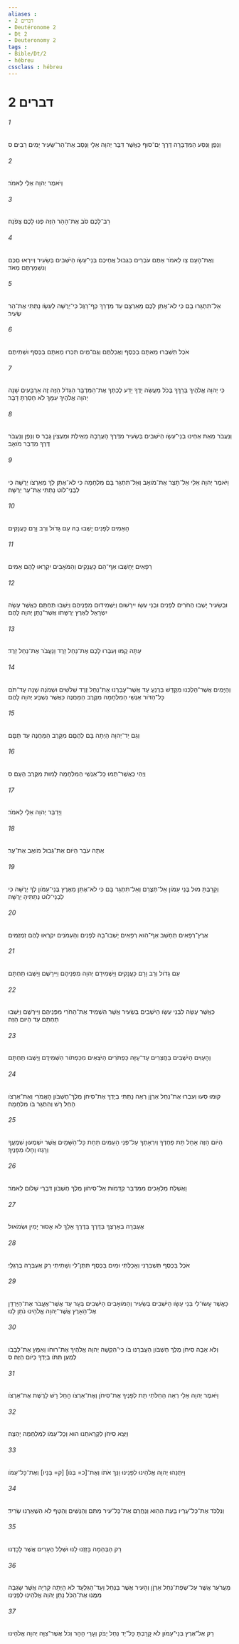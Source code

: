 ```yaml
---
aliases : 
- דברים 2
- Deutéronome 2
- Dt 2
- Deuteronomy 2
tags : 
- Bible/Dt/2
- hébreu
cssclass : hébreu
---
```


# דברים 2

###### 1
וַנֵּפֶן וַנִּסַּע הַמִּדְבָּרָה דֶּרֶךְ יַם־סוּף כַּאֲשֶׁר דִּבֶּר יְהוָה אֵלָי וַנָּסָב אֶת־הַר־שֵׂעִיר יָמִים רַבִּים׃ ס
###### 2
וַיֹּאמֶר יְהוָה אֵלַי לֵאמֹר׃
###### 3
רַב־לָכֶם סֹב אֶת־הָהָר הַזֶּה פְּנוּ לָכֶם צָפֹנָה׃
###### 4
וְאֶת־הָעָם צַו לֵאמֹר אַתֶּם עֹבְרִים בִּגְבוּל אֲחֵיכֶם בְּנֵי־עֵשָׂו הַיֹּשְׁבִים בְּשֵׂעִיר וְיִירְאוּ םִכֶּם וְנִשְׁמַרְתֶּם מְאֹד׃
###### 5
אַל־תִּתְגָּרוּ בָם כִּי לֹא־אֶתֵּן לָכֶם מֵאַרְצָם עַד מִדְרַךְ כַּף־רָגֶל כִּי־יְרֻשָּׁה לְעֵשָׂו נָתַתִּי אֶת־הַר שֵׂעִיר׃
###### 6
אֹכֶל תִּשְׁבְּרוּ מֵאִתָּם בַּכֶּסֶף וַאֲכַלְתֶּם וְגַם־מַיִם תִּכְרוּ מֵאִתָּם בַּכֶּסֶף וּשְׁתִיתֶם׃
###### 7
כִּי יְהוָה אֱלֹהֶיךָ בֵּרַךְךָ בְּכֹל מַעֲשֵׂה יָדֶךָ יָדַע לֶכְתְּךָ אֶת־הַמִּדְבָּר הַגָּדֹל הַזֶּה זֶה אַרְבָּעִים שָׁנָה יְהוָה אֱלֹהֶיךָ עִמָּךְ לֹא חָסַרְתָּ דָּבָר׃
###### 8
וַנַּעֲבֹר מֵאֵת אַחֵינוּ בְנֵי־עֵשָׂו הַיֹּשְׁבִים בְּשֵׂעִיר מִדֶּרֶךְ הָעֲרָבָה מֵאֵילַת וּמֵעֶצְיֹן גָּבֶר ס וַנֵּפֶן וַנַּעֲבֹר דֶּרֶךְ מִדְבַּר מֹואָב׃
###### 9
וַיֹּאמֶר יְהוָה אֵלַי אַל־תָּצַר אֶת־מֹואָב וְאַל־תִּתְגָּר בָּם מִלְחָמָה כִּי לֹא־אֶתֵּן לְךָ מֵאַרְצֹו יְרֻשָּׁה כִּי לִבְנֵי־לֹוט נָתַתִּי אֶת־עָר יְרֻשָּׁה׃
###### 10
הָאֵמִים לְפָנִים יָשְׁבוּ בָהּ עַם גָּדֹול וְרַב וָרָם כָּעֲנָקִים׃
###### 11
רְפָאִים יֵחָשְׁבוּ אַף־הֵם כָּעֲנָקִים וְהַמֹּאָבִים יִקְרְאוּ לָהֶם אֵמִים׃
###### 12
וּבְשֵׂעִיר יָשְׁבוּ הַחֹרִים לְפָנִים וּבְנֵי עֵשָׂו יִירָשׁוּם וַיַּשְׁמִידוּם מִפְּנֵיהֶם וַיֵּשְׁבוּ תַּחְתָּם כַּאֲשֶׁר עָשָׂה יִשְׂרָאֵל לְאֶרֶץ יְרֻשָּׁתֹו אֲשֶׁר־נָתַן יְהוָה לָהֶם׃
###### 13
עַתָּה קֻמוּ וְעִבְרוּ לָכֶם אֶת־נַחַל זָרֶד וַנַּעֲבֹר אֶת־נַחַל זָרֶד׃
###### 14
וְהַיָּמִים אֲשֶׁר־הָלַכְנוּ מִקָּדֵשׁ בַּרְנֵעַ עַד אֲשֶׁר־עָבַרְנוּ אֶת־נַחַל זֶרֶד שְׁלֹשִׁים וּשְׁמֹנֶה שָׁנָה עַד־תֹּם כָּל־הַדֹּור אַנְשֵׁי הַמִּלְחָמָה מִקֶּרֶב הַמַּחֲנֶה כַּאֲשֶׁר נִשְׁבַּע יְהוָה לָהֶם׃
###### 15
וְגַם יַד־יְהוָה הָיְתָה בָּם לְהֻםָּם מִקֶּרֶב הַמַּחֲנֶה עַד תֻּםָּם׃
###### 16
וַיְהִי כַאֲשֶׁר־תַּמּוּ כָּל־אַנְשֵׁי הַמִּלְחָמָה לָמוּת מִקֶּרֶב הָעָם׃ ס
###### 17
וַיְדַבֵּר יְהוָה אֵלַי לֵאמֹר׃
###### 18
אַתָּה עֹבֵר הַיֹּום אֶת־גְּבוּל מֹואָב אֶת־עָר׃
###### 19
וְקָרַבְתָּ מוּל בְּנֵי עַמֹּון אַל־תְּצֻרֵם וְאַל־תִּתְגָּר בָּם כִּי לֹא־אֶתֵּן מֵאֶרֶץ בְּנֵי־עַמֹּון לְךָ יְרֻשָּׁה כִּי לִבְנֵי־לֹוט נְתַתִּיהָ יְרֻשָּׁה׃
###### 20
אֶרֶץ־רְפָאִים תֵּחָשֵׁב אַף־הִוא רְפָאִים יָשְׁבוּ־בָהּ לְפָנִים וְהָעַמֹּנִים יִקְרְאוּ לָהֶם זַמְזֻמִּים׃
###### 21
עַם גָּדֹול וְרַב וָרָם כָּעֲנָקִים וַיַּשְׁמִידֵם יְהוָה מִפְּנֵיהֶם וַיִּירָשֻׁם וַיֵּשְׁבוּ תַחְתָּם׃
###### 22
כַּאֲשֶׁר עָשָׂה לִבְנֵי עֵשָׂו הַיֹּשְׁבִים בְּשֵׂעִיר אֲשֶׁר הִשְׁמִיד אֶת־הַחֹרִי מִפְּנֵיהֶם וַיִּירָשֻׁם וַיֵּשְׁבוּ תַחְתָּם עַד הַיֹּום הַזֶּה׃
###### 23
וְהָעַוִּים הַיֹּשְׁבִים בַּחֲצֵרִים עַד־עַזָּה כַּפְתֹּרִים הַיֹּצְאִים מִכַּפְתֹּור הִשְׁמִידֻם וַיֵּשְׁבוּ תַחְתָּם׃
###### 24
קוּמוּ סְּעוּ וְעִבְרוּ אֶת־נַחַל אַרְןֹן רְאֵה נָתַתִּי בְיָדְךָ אֶת־סִיחֹן מֶלֶךְ־חֶשְׁבֹּון הָאֱמֹרִי וְאֶת־אַרְצֹו הָחֵל רָשׁ וְהִתְגָּר בֹּו מִלְחָמָה׃
###### 25
הַיֹּום הַזֶּה אָחֵל תֵּת פַּחְדְּךָ וְיִרְאָתְךָ עַל־פְּנֵי הָעַמִּים תַּחַת כָּל־הַשָּׁמָיִם אֲשֶׁר יִשְׁמְעוּן שִׁמְעֲךָ וְרָגְזוּ וְחָלוּ מִפָּנֶיךָ׃
###### 26
וָאֶשְׁלַח מַלְאָכִים מִמִּדְבַּר קְדֵמֹות אֶל־סִיחֹון מֶלֶךְ חֶשְׁבֹּון דִּבְרֵי שָׁלֹום לֵאמֹר׃
###### 27
אֶעְבְּרָה בְאַרְצֶךָ בַּדֶּרֶךְ בַּדֶּרֶךְ אֵלֵךְ לֹא אָסוּר יָמִין וּשְׂמֹאול׃
###### 28
אֹכֶל בַּכֶּסֶף תַּשְׁבִּרֵנִי וְאָכַלְתִּי וּמַיִם בַּכֶּסֶף תִּתֶּן־לִי וְשָׁתִיתִי רַק אֶעְבְּרָה בְרַגְלָי׃
###### 29
כַּאֲשֶׁר עָשׂוּ־לִי בְּנֵי עֵשָׂו הַיֹּשְׁבִים בְּשֵׂעִיר וְהַמֹּואָבִים הַיֹּשְׁבִים בְּעָר עַד אֲשֶׁר־אֶעֱבֹר אֶת־הַיַּרְדֵּן אֶל־הָאָרֶץ אֲשֶׁר־יְהוָה אֱלֹהֵינוּ נֹתֵן לָנוּ׃
###### 30
וְלֹא אָבָה סִיחֹן מֶלֶךְ חֶשְׁבֹּון הַעֲבִרֵנוּ בֹּו כִּי־הִקְשָׁה יְהוָה אֱלֹהֶיךָ אֶת־רוּחֹו וְאִמֵּץ אֶת־לְבָבֹו לְמַעַן תִּתֹּו בְיָדְךָ כַּיֹּום הַזֶּה׃ ס
###### 31
וַיֹּאמֶר יְהוָה אֵלַי רְאֵה הַחִלֹּתִי תֵּת לְפָנֶיךָ אֶת־סִיחֹן וְאֶת־אַרְצֹו הָחֵל רָשׁ לָרֶשֶׁת אֶת־אַרְצֹו׃
###### 32
וַיֵּצֵא סִיחֹן לִקְרָאתֵנוּ הוּא וְכָל־עַמֹּו לַמִּלְחָמָה יָהְצָה׃
###### 33
וַיִּתְּנֵהוּ יְהוָה אֱלֹהֵינוּ לְפָנֵינוּ וַנַּךְ אֹתֹו וְאֶת־[כ= בְּנֹו] [ק= בָּנָיו] וְאֶת־כָּל־עַמֹּו׃
###### 34
וַנִּלְכֹּד אֶת־כָּל־עָרָיו בָּעֵת הַהִוא וַנַּחֲרֵם אֶת־כָּל־עִיר מְתִם וְהַנָּשִׁים וְהַטָּף לֹא הִשְׁאַרְנוּ שָׂרִיד׃
###### 35
רַק הַבְּהֵמָה בָּזַזְנוּ לָנוּ וּשְׁלַל הֶעָרִים אֲשֶׁר לָכָדְנוּ׃
###### 36
מֵעֲרֹעֵר אֲשֶׁר עַל־שְׂפַת־נַחַל אַרְןֹן וְהָעִיר אֲשֶׁר בַּנַּחַל וְעַד־הַגִּלְעָד לֹא הָיְתָה קִרְיָה אֲשֶׁר שָׂגְבָה מִמֶּנּוּ אֶת־הַכֹּל נָתַן יְהוָה אֱלֹהֵינוּ לְפָנֵינוּ׃
###### 37
רַק אֶל־אֶרֶץ בְּנֵי־עַמֹּון לֹא קָרָבְתָּ כָּל־יַד נַחַל יַבֹּק וְעָרֵי הָהָר וְכֹל אֲשֶׁר־צִוָּה יְהוָה אֱלֹהֵינוּ׃
